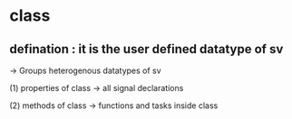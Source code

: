# class
## defination : it is the user defined datatype of sv

-> Groups heterogenous datatypes of sv

(1) properties of class -> all signal declarations

(2) methods of class -> functions and tasks inside class



